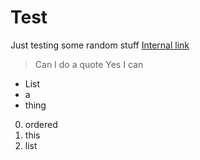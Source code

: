 # Test
Just testing some random stuff
[Internal link](/subdir/)
> Can I do a quote
> Yes I can
- List
- a
- thing
0. ordered
0. this
0. list

